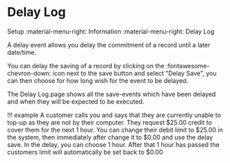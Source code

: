 # Delay Log
Setup :material-menu-right: Information :material-menu-right: Delay Log

A delay event allows you delay the commitment of a record until a later date/time.

You can delay the saving of a record by clicking on the :fontawesome-chevron-down: icon next to the save button and select "Delay Save",
you can then choose for how long wish for the event to be delayed.

The Delay Log page shows all the save-events which have been delayed and when they will be expected to be executed.

!!! example
	A customer calls you and says that they are currently unable to top-up as they are not by their computer.
	They request $25.00 credit to cover them for the next 1 hour.
	You can change their debit limit to $25.00 in the system, then immediately after change it to $0.00 and use the delay save.
	In the delay, you can choose 1 hour. After that 1 hour has passed the customers limit will automatically be set back to $0.00
